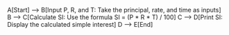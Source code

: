  A[Start] --> B[Input P, R, and T: Take the principal, rate, and time as inputs]
    B --> C[Calculate SI: Use the formula SI = (P * R * T) / 100]
    C --> D[Print SI: Display the calculated simple interest]
    D --> E[End]
